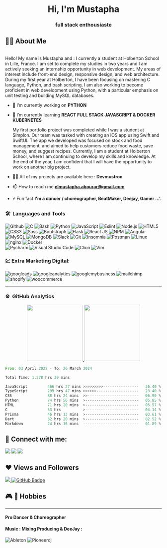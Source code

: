 
<h1 align="center">Hi, I'm Mustapha</h1>
<h3 align="center">full stack enthousiaste</h3>

## 🙋‍♂️ About Me

<br>
Hello!
My name is Mustapha and :
I currently a student at Holberton School in Lille, France. I am set to complete my studies in two years and I am actively seeking an internship opportunity in web development. My areas of interest include front-end design, responsive design, and web architecture. During my first year at Holberton, I have been focusing on mastering C language, Python, and bash scripting. I am also working to become proficient in web development using Python, with a particular emphasis on unit testing and building MySQL databases.


- 🔭 I’m currently working on **PYTHON**

- 🌱 I’m currently learning **REACT FULL STACK JAVASCRIPT & DOCKER KUBERNETES**

  My first portfolio project was completed while I was a student at Simplon. Our team was tasked with creating an iOS app using Swift and SwiftUI. The app we developed was focused on stock and food management, and aimed to help customers reduce food waste, save money, and suggest recipes. Currently, I am a student at Holberton School, where I am continuing to develop my skills and knowledge. At the end of the year, I am confident that I will have the opportunity to work on another big project.
  
- 👨‍💻 All of my projects are available here : **Devmustroc**
- 📫 How to reach me **elmustapha.abourar@gmail.com**

- ⚡ Fun fact **I'm a dancer / choreographer, BeatMaker, Deejay, Gamer ...'.**

### 🛠 &nbsp;Languages and Tools

![Github](https://img.shields.io/badge/-Github-181717?style=flat-square&logo=GitHub&logoColor=white)
![C](https://img.shields.io/badge/-05122A?style=flat&logo=C&logoColor=A8B9CC)
![Bash](https://img.shields.io/badge/-gnubash-5849BE?style=flat-square&logo=gnubash&logoColor=white)
![Python](https://img.shields.io/badge/-Python-333333?style=flat&logo=python)
![JavaScript](https://img.shields.io/badge/-JavaScript-333333?style=flat&logo=javascript)
![Eslint](https://img.shields.io/badge/-ESLint-4B32C3?style=flat-square&logo=ESLint&logoColor=white)
![Node.js](https://img.shields.io/badge/-Node.js-05122A?style=flat&logo=node.js)
![HTML5](https://img.shields.io/badge/-HTML5-333333?style=flat&logo=HTML5)
![CSS3](https://img.shields.io/badge/-CSS3-333333?style=flat&logo=CSS3&logoColor=1572B6)
![Sass](https://img.shields.io/badge/-Sass-333333?style=flat&logo=sass&logoColor=1572B6)
![Bootstrap5](https://img.shields.io/badge/-Bootstrap-333333?style=flat&logo=bootstrap&logoColor=563D7C)
![Flask](https://img.shields.io/badge/-Flask-000000?style=flat&logo=flask)
![React JS](https://img.shields.io/badge/-React%20JS-333333?style=flat&logo=react)
![NPM](https://img.shields.io/badge/-NPM-CB3837?style=flat-square&logo=NPM&logoColor=white)
![Angular](https://img.shields.io/badge/-Angular-red?style=flat&logo=angular)
![MySQL](https://img.shields.io/badge/-MySQL-333333?style=flat&logo=mysql)
![MongoDB](https://img.shields.io/badge/-MongoDB-FCA121?style=flat&logo=mongodb)
![Slack](https://img.shields.io/badge/-Slack-E01563?style=flat-square&logo=Slack&logoColor=white)
![Git](https://img.shields.io/badge/-Git-333333?style=flat&logo=git)
![Insomnia](https://img.shields.io/badge/-Insomnia-5849BE?style=flat-square&logo=Insomnia&logoColor=white)
![Postman](https://img.shields.io/badge/-Postman-000000?style=flat&logo=postman)
![Linux](https://img.shields.io/badge/-Linux-003366?style=flat&logo=linux)
![nginx](https://img.shields.io/badge/-nginx-003366?style=flat&logo=nginx)
![Docker](https://img.shields.io/badge/-Docker-black?style=flat&logo=docker)
<br>
![Pycharm](https://img.shields.io/badge/-Pycharm-black?style=flat&logo=pycharm)
![Visual Studio Code](https://img.shields.io/badge/-Visual%20Studio%20Code-333333?style=flat&logo=visual-studio-code&logoColor=007ACC)
![Clion](https://img.shields.io/badge/-Clion-black?style=flat&logo=clion)
![Vim](https://img.shields.io/badge/-Vim-black?style=flat&logo=vim)

### 💹 Extra Marketing Digital:
![googleads](https://img.shields.io/badge/-Googleads-black?style=flat&logo=googleads)
![googleanalytics](https://img.shields.io/badge/-Googleanalytics-black?style=flat&logo=googleanalytics)
![googlemybusiness](https://img.shields.io/badge/-GoogleMyBusiness-black?style=flat&logo=googlemybusiness)
![mailchimp](https://img.shields.io/badge/-Mailchimp-black?style=flat&logo=mailchimp)
![shopify](https://img.shields.io/badge/-Shopify-black?style=flat&logo=shopify)
![woocommerce](https://img.shields.io/badge/-Woocommerce-black?style=flat&logo=woocommerce)





---
### ⚙️ &nbsp;GitHub Analytics

<p align="center">
<a href="https://github.com/devmustroc">
  <img height="180em" src="https://github-readme-stats-eight-theta.vercel.app/api?username=Devmustroc&show_icons=true&theme=buefy&include_all_commits=true&count_private=true"/>
  <img height="180em" src="https://github-readme-stats-eight-theta.vercel.app/api/top-langs/?username=Devmustroc&layout=compact&langs_count=8&theme=buefy"/>
</a>
</p>

<!--START_SECTION:waka-->

```rust
From: 03 April 2022 - To: 26 March 2024

Total Time: 1,278 hrs 30 mins

JavaScript         466 hrs 27 mins >>>>>>>>>----------------   36.40 %
TypeScript         299 hrs 47 mins >>>>>>-------------------   23.40 %
CSS                88 hrs 24 mins  >>-----------------------   06.90 %
Python             74 hrs 56 mins  >------------------------   05.85 %
HTML               71 hrs 20 mins  >------------------------   05.57 %
C                  53 hrs          >------------------------   04.14 %
Prisma             46 hrs 13 mins  >------------------------   03.61 %
Dart               32 hrs 20 mins  >------------------------   02.52 %
Markdown           24 hrs 16 mins  -------------------------   01.89 %
```

<!--END_SECTION:waka-->


[//]: # (### Spotify Playing 🎧)
[//]: # ([![spotify-github-profile]&#40;https://spotify-github-profile.vercel.app/api/view?uid=31yszhdpu73e77obblougfighahy&cover_image=true&theme=default&show_offline=false&background_color=121212&interchange=false&#41;]&#40;https://github.com/kittinan/spotify-github-profile&#41;)

## 📱 Connect with me:
<p align="left">
<a target="_blank" href="https://www.linkedin.com/in/elmustapha-abourar"><img src="https://img.shields.io/badge/-LinkedIn-0077B5?style=for-the-badge&logo=Linkedin&logoColor=white"></img></a>
<a target="_blank" href="mailto:elmustapha.abourar@gmail.com"><img src="https://img.shields.io/badge/-Gmail-D14836?style=for-the-badge&logo=Gmail&logoColor=white"></img></a>
<a target="_blank" href="https://medium.com/@devmustroc"><img src="https://img.shields.io/badge/-Medium-12100E?style=for-the-badge&logo=Medium&logoColor=white"></img></a>
</p>

<p>

</p>

## ❤ Views and Followers
<a href="https://github.com/Meghna-DAS/github-profile-views-counter">
    <img src="https://komarev.com/ghpvc/?username=Devmustroc">
</a>
<a href="https://github.com/Devmustroc?tab=followers"><img src="https://img.shields.io/github/followers/Devmustroc?label=Followers&style=social" alt="GitHub Badge"></a>

## 🎮 🎹 Hobbies
****
#### Pro Dancer & Choreographer
#### Music : Mixing Producing & DeeJay :
![Ableton](https://img.shields.io/badge/-Ableton-000000?style=flat&logo=abletonlive)
![Pioneerdj](https://img.shields.io/badge/-pioneerdj-000000?style=flat&logo=pioneerdj)


